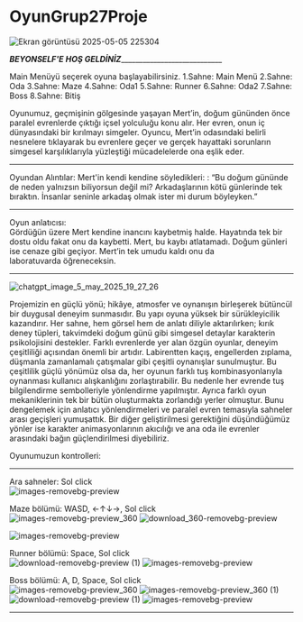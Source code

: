 # OyunGrup27Proje

![Ekran görüntüsü 2025-05-05 225304](https://github.com/user-attachments/assets/139c349c-3fd0-4097-9203-a632a49c7ff7)


_________________________________BEYONSELF'E HOŞ GELDİNİZ_____________________________________________________________

Main Menüyü seçerek oyuna başlayabilirsiniz. 
1.Sahne: Main Menü
 2.Sahne: Oda
 3.Sahne: Maze
  4.Sahne: Oda1
   5.Sahne: Runner
    6.Sahne: Oda2
     7.Sahne: Boss
      8.Sahne: Bitiş

Oyunumuz, geçmişinin gölgesinde yaşayan Mert’in, doğum gününden önce paralel evrenlerde çıktığı içsel yolculuğu konu alır.
Her evren, onun iç dünyasındaki bir kırılmayı simgeler. Oyuncu, Mert’in odasındaki belirli nesnelere tıklayarak bu evrenlere geçer ve gerçek hayattaki sorunların simgesel karşılıklarıyla yüzleştiği mücadelelerde ona eşlik eder.
____________________________________________________________________________________________________________________________________________________________________________________________________________________
Oyundan Alıntılar:
Mert'in kendi kendine söyledikleri:  : “Bu doğum gününde de neden yalnızsın biliyorsun değil mi? Arkadaşlarının kötü günlerinde tek bıraktın. İnsanlar seninle arkadaş olmak ister mi durum böyleyken.”
______________________________________________________________________________________________________________________________________________________________________________________________________________
 Oyun anlatıcısı:                                                                                                                                                                                            
 Gördüğün üzere Mert kendine inancını kaybetmiş halde. Hayatında tek bir dostu oldu fakat onu da kaybetti. Mert, bu kaybı atlatamadı. Doğum günleri ise cenaze gibi geçiyor. Mert’in tek umudu kaldı onu da   
 laboratuvarda öğreneceksin.                                                                                                                                                                                  
______________________________________________________________________________________________________________________________________________________________________________________________________________

![chatgpt_image_5_may_2025_19_27_26](https://github.com/user-attachments/assets/ece7f11e-9d27-4351-9067-694457b020ed)


Projemizin en güçlü yönü; hikâye, atmosfer ve oynanışın birleşerek bütüncül bir duygusal deneyim sunmasıdır. 
Bu yapı oyuna yüksek bir sürükleyicilik kazandırır.
Her sahne, hem görsel hem de anlatı diliyle aktarılırken; kırık deney tüpleri, takvimdeki doğum günü gibi simgesel detaylar karakterin psikolojisini destekler. 
Farklı evrenlerde yer alan özgün oyunlar, deneyim çeşitliliği açısından önemli bir artıdır.
Labirentten kaçış, engellerden zıplama, düşmanla zamanlamalı çatışmalar gibi çeşitli oynanışlar sunulmuştur.
Bu çeşitlilik güçlü yönümüz olsa da, her oyunun farklı tuş kombinasyonlarıyla oynanması kullanıcı alışkanlığını zorlaştırabilir.
Bu nedenle her evrende tuş bilgilendirme sembolleriyle yönlendirme yapılmıştır. Ayrıca farklı oyun mekaniklerinin tek bir bütün oluşturmakta zorlandığı yerler olmuştur.
Bunu dengelemek için anlatıcı yönlendirmeleri ve paralel evren temasıyla sahneler arası geçişleri yumuşattık.
Bir diğer geliştirilmesi gerektiğini düşündüğümüz yönler ise karakter animasyonlarının akıcılığı ve ana oda ile evrenler arasındaki bağın güçlendirilmesi diyebiliriz.

Oyunumuzun kontrolleri:
_______________________________________________
 Ara sahneler: Sol click                      
![images-removebg-preview](https://github.com/user-attachments/assets/1e9e3397-7968-48ae-84c0-d9a018ffac6c)            


 Maze bölümü: WASD, ←↑↓→, Sol click           
 ![images-removebg-preview_360](https://github.com/user-attachments/assets/635ede0b-0f67-4426-b572-c174b9028046)       ![download_360-removebg-preview](https://github.com/user-attachments/assets/406d9afd-7b2b-4e5e-aa17-39654ce8c2d5)   
   
![images-removebg-preview](https://github.com/user-attachments/assets/1e9e3397-7968-48ae-84c0-d9a018ffac6c)     

 Runner bölümü: Space, Sol click              
![download-removebg-preview (1)](https://github.com/user-attachments/assets/4ae71b7b-db7a-41c3-85c0-ce801256b41d)      ![images-removebg-preview](https://github.com/user-attachments/assets/1e9e3397-7968-48ae-84c0-d9a018ffac6c)

 Boss bölümü: A, D, Space, Sol click      
![images-removebg-preview_360](https://github.com/user-attachments/assets/230a1253-e4aa-4cde-8783-cc27d4149308)       ![images-removebg-preview_360 (1)](https://github.com/user-attachments/assets/6ea62fac-c131-4186-a937-08aad8ff672f)
![download-removebg-preview (1)](https://github.com/user-attachments/assets/9d0998be-aeb6-4226-a6e3-33516255931c)     ![images-removebg-preview](https://github.com/user-attachments/assets/1e9e3397-7968-48ae-84c0-d9a018ffac6c)



_____________________________________________
